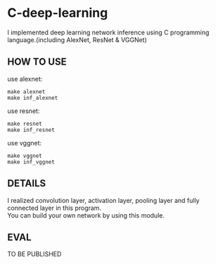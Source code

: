 # C-deep-learning  

I implemented deep learning network inference using C programming language.(including AlexNet, ResNet & VGGNet)  
## HOW TO USE  
use alexnet:

    make alexnet
    make inf_alexnet
use resnet:

    make resnet
    make inf_resnet
use vggnet:

    make vggnet
    make inf_vggnet
## DETAILS  
I realized convolution layer, activation layer, pooling layer and fully connected layer in this program.  
You can build your own network by using this module.  
## EVAL  
TO BE PUBLISHED
